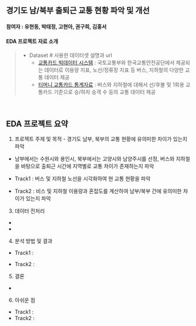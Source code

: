 ## 경기도 남/북부 출퇴근 교통 현황 파악 및 개선
#### 참여자 : 유현동, 박태정, 고현아, 권구희, 김홍서
#### EDA 프로젝트 자료 소개
> * Dataset # 사용한 데이터셋 설명과 url 
>   * [교통카드 빅데이터 시스템](https://stcis.go.kr/wps/main.do) : 국토교통부와 한국교통안전공단에서 제공되는 데이터로 이용량 지표, 노선/정류장 지표 등 버스, 지하철의 다양한 교통 데이터 제공
>   * [티머니 교통카드 통계자료](https://www.t-money.co.kr/ncs/pct/ugd/ReadTrcrStstList.dev?page=1&rows=10) : 버스와 지하철에 대해서 선/후불 및 1회용 교통카드 기준으로 승/하차 승객 수 등의 교통 데이터 제공

<br>


## EDA 프로젝트 요약

1. 프로젝트 주제 및 목적
        - 경기도 남부, 북부의 교통 현황에 유의미한 차이가 있는지 파악

* 남부에서는 수원시와 용인시, 북부에서는 고양시와 남양주시를 선정, 버스와 지하철을 바탕으로 출퇴근 시간에 지역별로 교통 차이가 존재하는지 파악

 * Track1 : 버스 및 지하철 노선을 시각화하여 현 교통 현황을 파악

 * Track2 : 비스 및 지하철 이용량과 혼잡도를 계산하여 남부/북부 간에 유의미한 차이가 있는지 파악

3. 데이터 전처리
* 
* 
 
4. 분석 방법 및 결과
* Track1 : 

* Track2 : 
		    
5. 결론
* 
    
6. 아쉬운 점
* Track1 : 
* Track2 : 

<br>
